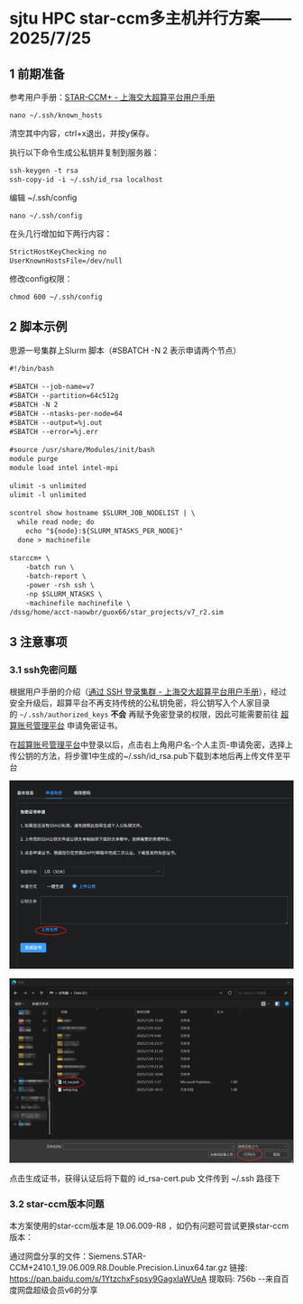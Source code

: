 # sjtu HPC star-ccm多主机并行方案——2025/7/25

## 1 前期准备

参考用户手册：[STAR-CCM+ - 上海交大超算平台用户手册](https://docs.hpc.sjtu.edu.cn/app/engineeringscience/star-ccm.html)

```
nano ~/.ssh/known_hosts
```

清空其中内容，ctrl+x退出，并按y保存。

执行以下命令生成公私钥并复制到服务器：

```
ssh-keygen -t rsa
ssh-copy-id -i ~/.ssh/id_rsa localhost
```

 编辑 ~/.ssh/config 

```
nano ~/.ssh/config
```

在头几行增加如下两行内容：

```
StrictHostKeyChecking no
UserKnownHostsFile=/dev/null
```

修改config权限：

```
chmod 600 ~/.ssh/config
```

## 2 脚本示例

思源一号集群上Slurm 脚本（#SBATCH  -N 2 表示申请两个节点）

```
#!/bin/bash

#SBATCH --job-name=v7
#SBATCH --partition=64c512g
#SBATCH -N 2
#SBATCH --ntasks-per-node=64
#SBATCH --output=%j.out
#SBATCH --error=%j.err

#source /usr/share/Modules/init/bash
module purge
module load intel intel-mpi

ulimit -s unlimited
ulimit -l unlimited

scontrol show hostname $SLURM_JOB_NODELIST | \
  while read node; do 
    echo "${node}:${SLURM_NTASKS_PER_NODE}" 
  done > machinefile

starccm+ \
    -batch run \
    -batch-report \
    -power -rsh ssh \
    -np $SLURM_NTASKS \
    -machinefile machinefile \
/dssg/home/acct-naowbr/guox66/star_projects/v7_r2.sim
```

## 3 注意事项

### 3.1 ssh免密问题

根据用户手册的介绍（[通过 SSH 登录集群 - 上海交大超算平台用户手册](https://docs.hpc.sjtu.edu.cn/login/sshlogin.html)），经过安全升级后，超算平台不再支持传统的公私钥免密，将公钥写入个人家目录的 `~/.ssh/authorized_keys` **不会** 再赋予免密登录的权限，因此可能需要前往 [超算账号管理平台](https://my.hpc.sjtu.edu.cn/) 申请免密证书。

在[超算账号管理平台](https://my.hpc.sjtu.edu.cn/)中登录以后，点击右上角用户名-个人主页-申请免密，选择上传公钥的方法，将步骤1中生成的~/.ssh/id_rsa.pub下载到本地后再上传文件至平台

![image](https://github.com/guoX66/sjtu_hpc_star/blob/main/assets/1.png)

![image](https://github.com/guoX66/sjtu_hpc_star/blob/main/assets/2.png)

点击生成证书，获得认证后将下载的 id_rsa-cert.pub 文件传到 ~/.ssh 路径下

### 3.2 star-ccm版本问题

本方案使用的star-ccm版本是 19.06.009-R8 ，如仍有问题可尝试更换star-ccm版本：

通过网盘分享的文件：Siemens.STAR-CCM+2410.1_19.06.009.R8.Double.Precision.Linux64.tar.gz
链接: https://pan.baidu.com/s/1YtzchxFspsy9GagxIaWUeA 提取码: 756b 
--来自百度网盘超级会员v6的分享


